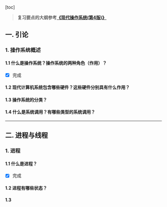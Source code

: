 [toc]

> **复习要点的大纲参考[《现代操作系统(第4版)》](
https://book.douban.com/subject/27096665/)**

## 一. 引论

### 1. 操作系统概述
#### 1.1 什么是操作系统？操作系统的两种角色（作用）？
- [x] 完成
#### 1.2 现代计算机系统包含哪些硬件？这些硬件分别具有什么作用？
#### 1.3 操作系统的分类？
#### 1.4 什么是系统调用？有哪些类型的系统调用？

***

## 二. 进程与线程

### 1. 进程
#### 1.1 什么是进程？
- [x] 完成
#### 1.2 进程有哪些状态？
#### 1.3 




